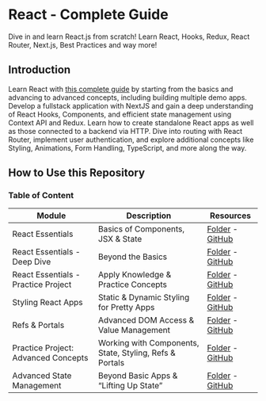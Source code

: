 # React - Complete Guide

Dive in and learn React.js from scratch! Learn React, Hooks, Redux, React Router, Next.js, Best Practices and way more!

## Introduction

Learn React with [this complete guide](https://www.udemy.com/course/react-the-complete-guide-incl-redux) by starting from the basics and advancing to advanced concepts, including building multiple demo apps. Develop a fullstack application with NextJS and gain a deep understanding of React Hooks, Components, and efficient state management using Context API and Redux. Learn how to create standalone React apps as well as those connected to a backend via HTTP. Dive into routing with React Router, implement user authentication, and explore additional concepts like Styling, Animations, Form Handling, TypeScript, and more along the way.

## How to Use this Repository

### Table of Content

| Module                              | Description                                             | Resources                                                                                                                                     |
| ----------------------------------- | ------------------------------------------------------- | --------------------------------------------------------------------------------------------------------------------------------------------- |
| React Essentials                    | Basics of Components, JSX & State                       | [Folder](./complete-path/react-essentials/) - [GitHub](https://github.com/ThomasCode92/react-complete-guide/commits/react-essentials)         |
| React Essentials - Deep Dive        | Beyond the Basics                                       | [Folder](./complete-path/essentials-deep-dive/) - [GitHub](https://github.com/ThomasCode92/react-complete-guide/commits/essentials-deep-dive) |
| React Essentials - Practice Project | Apply Knowledge & Practice Concepts                     | [Folder](./complete-path/essentials-practice/) - [GitHub](https://github.com/ThomasCode92/react-complete-guide/commits/essentials-practice)   |
| Styling React Apps                  | Static & Dynamic Styling for Pretty Apps                | [Folder](./complete-path/styling-components/) - [GitHub](https://github.com/ThomasCode92/react-complete-guide/commits/styling-components)     |
| Refs & Portals                      | Advanced DOM Access & Value Management                  | [Folder](./complete-path/refs-portals/) - [GitHub](https://github.com/ThomasCode92/react-complete-guide/commits/refs-portals)                 |
| Practice Project: Advanced Concepts | Working with Components, State, Styling, Refs & Portals | [Folder](./complete-path/practice-project-1/) - [GitHub](https://github.com/ThomasCode92/react-complete-guide/commits/practice-project-1)     |
| Advanced State Management           | Beyond Basic Apps & “Lifting Up State”                  | [Folder](./complete-path/context-api/) - [GitHub](https://github.com/ThomasCode92/react-complete-guide/commits/context-api)                   |
